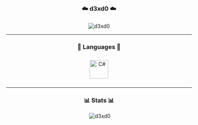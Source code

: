 ### <p align="center">☁️ d3xd0 ☁️</p>
<p align= "center">

###
  <p align="center"> <img src="https://komarev.com/ghpvc/?username=d3xd0&label=Profile%20views&color=0e75b6&style=flat" alt="d3xd0" /> </p>
</p>

-----

### <p align="center">📜 Languages 📜</p>
<p align= "center">
<a href="https://docs.microsoft.com/en-us/dotnet/csharp/" target="_blank"><img style="margin: 10px" src="https://profilinator.rishav.dev/skills-assets/csharp-original.svg" alt="C#" height="50" /></a>  
</div>

</p>

-----


### <p align="center">📊 Stats 📊</p>
<div align= "center">
  <p>&nbsp;<img align="center" src="https://github-readme-stats.vercel.app/api?username=d3xd0&show_icons=true&theme=dark&locale=en" alt="d3xd0" /></p>
  </div>
